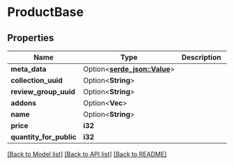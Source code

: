 # ProductBase

## Properties

Name | Type | Description | Notes
------------ | ------------- | ------------- | -------------
**meta_data** | Option<[**serde_json::Value**](.md)> |  | [optional]
**collection_uuid** | Option<**String**> |  | [optional]
**review_group_uuid** | Option<**String**> |  | [optional]
**addons** | Option<**Vec<String>**> |  | [optional]
**name** | Option<**String**> |  | [optional]
**price** | **i32** |  | 
**quantity_for_public** | **i32** |  | 

[[Back to Model list]](../README.md#documentation-for-models) [[Back to API list]](../README.md#documentation-for-api-endpoints) [[Back to README]](../README.md)


